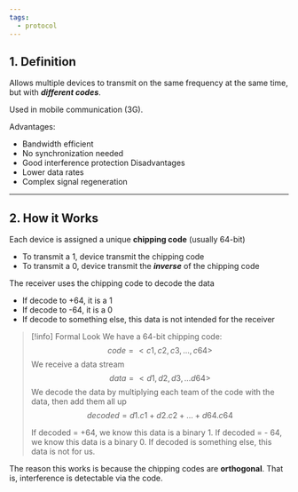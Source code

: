 ```yaml
---
tags:
  - protocol
---
```

## 1. Definition

Allows multiple devices to transmit on the same frequency at the same time, but with ***different codes***.

Used in mobile communication (3G).

Advantages:
- Bandwidth efficient
- No synchronization needed
- Good interference protection
Disadvantages
- Lower data rates
- Complex signal regeneration

---
## 2. How it Works

Each device is assigned a unique **chipping code** (usually 64-bit)
- To transmit a 1, device transmit the chipping code
- To transmit a 0, device transmit the ***inverse*** of the chipping code

The receiver uses the chipping code to decode the data
- If decode to +64, it is a 1
- If decode to -64, it is a 0
- If decode to something else, this data is not intended for the receiver

>[!info] Formal Look
>We have a 64-bit chipping code:
>$$
>code = <c1,c2,c3,...,c64>
>$$
>We receive a data stream
>$$
>data = <d1,d2,d3,...d64>
>$$
>We decode the data by multiplying each team of the code with the data, then add them all up
>$$
>decoded = d1.c1 + d2.c2 + ... + d64.c64
>$$
>
>If decoded = +64, we know this data is a binary 1. 
>If decoded = - 64, we know this data is a binary 0.
>If decoded is something else, this data is not for us.

The reason this works is because the chipping codes are **orthogonal**. That is, interference is detectable via the code.

